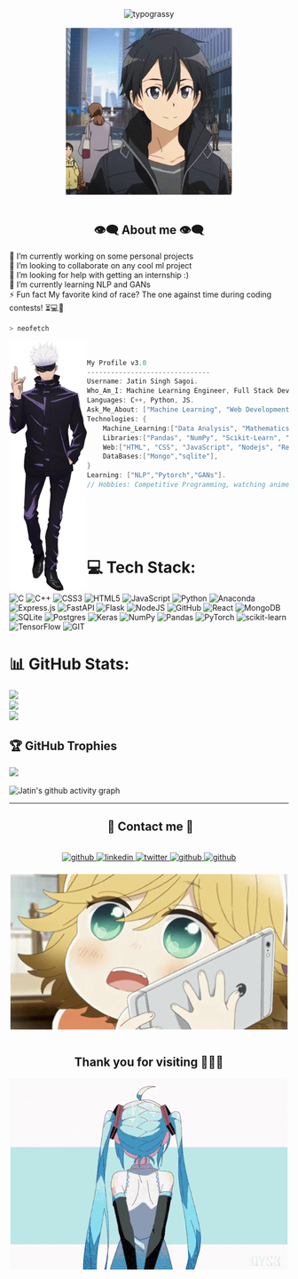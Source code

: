 <!-- -
<p align="right">
    <img src="https://komarev.com/ghpvc/?username=JatinSingh28&color=ff69b4&style=plastic&label=👀+Profile+Views">
</p>

- -->

<div align="center">
    <img alt="typograssy" src="https://typograssy.deno.dev/api?text=Hii%20I'm%20Jatin%20:)%20%20&l0=000000&l1=00ff2a&l2=00ffbf&l3=00ff44&l4=007525&bg=000000&speed=150">
    <br/>
</div>

<body>
<br>
<div align="center">
<img src="./img/kirito-sao-hello.gif" width="300px">
</div>
<br>

<h2 align="center"> 👁️‍🗨️ About me 👁️‍🗨️ </h2>

🔭 I’m currently working on some personal projects<br>👯 I’m looking to collaborate on any cool ml project<br>🤝 I’m looking for help with getting an internship :)<br>🌱 I’m currently learning NLP and GANs<br>⚡ Fun fact My favorite kind of race? The one against time during coding contests! ⏳💻🏁

```zsh
> neofetch
```

<img align="left" src="img/Gojo_Satoru.webp" width="140px" height="450px"/>
<br>

```csharp
My Profile v3.0
-------------------------------
Username: Jatin Singh Sagoi.
Who_Am_I: Machine Learning Engineer, Full Stack Developer, Competitive Programmer
Languages: C++, Python, JS.
Ask_Me_About: ["Machine Learning", "Web Development","Competitive Programming"]
Technologies: {
    Machine_Learning:["Data Analysis", "Mathematics and Statistics", "Deep Learning", "Transfer Learning", "EDA", "CNN", "OpenCV", "Computer vision"],
    Libraries:["Pandas", "NumPy", "Scikit-Learn", "TensorFlow", "Keras","Seaborn", "Matplotlib"],
    Web:["HTML", "CSS", "JavaScript", "Nodejs", "ReactJs","NodeJS","Express", "Flask", "API"],
    DataBases:["Mongo","sqlite"],
}
Learning: ["NLP","Pytorch","GANs"].
// Hobbies: Competitive Programming, watching anime

```

<br/>
<br/>
<br/>
<br/>


<!-- <div>
<h2 align="center"> 🔎Intro📖 </h2>
</div>
<div align = "center">
<p align = "justify">
A seasoned ML Engineer, Full Stack Developer, and Competitive Programmer.
Equipped with a diverse skill set that spans the realms of machine learning, software development, and algorithmic prowess, thrive on turning complex challenges into efficient solutions.
Maintaining a perpetual sense of curiosity and consistently venturing into uncharted territories through experimentation.
</p>

</div> -->

# 💻 Tech Stack:

![C](https://img.shields.io/badge/c-%2300599C.svg?style=for-the-badge&logo=c&logoColor=white) ![C++](https://img.shields.io/badge/c++-%2300599C.svg?style=for-the-badge&logo=c%2B%2B&logoColor=white) ![CSS3](https://img.shields.io/badge/css3-%231572B6.svg?style=for-the-badge&logo=css3&logoColor=white) ![HTML5](https://img.shields.io/badge/html5-%23E34F26.svg?style=for-the-badge&logo=html5&logoColor=white) ![JavaScript](https://img.shields.io/badge/javascript-%23323330.svg?style=for-the-badge&logo=javascript&logoColor=%23F7DF1E) ![Python](https://img.shields.io/badge/python-3670A0?style=for-the-badge&logo=python&logoColor=ffdd54) ![Anaconda](https://img.shields.io/badge/Anaconda-%2344A833.svg?style=for-the-badge&logo=anaconda&logoColor=white) ![Express.js](https://img.shields.io/badge/express.js-%23404d59.svg?style=for-the-badge&logo=express&logoColor=%2361DAFB) ![FastAPI](https://img.shields.io/badge/FastAPI-005571?style=for-the-badge&logo=fastapi) ![Flask](https://img.shields.io/badge/flask-%23000.svg?style=for-the-badge&logo=flask&logoColor=white) ![NodeJS](https://img.shields.io/badge/node.js-6DA55F?style=for-the-badge&logo=node.js&logoColor=white) ![GitHub](https://img.shields.io/badge/GitHub-%23121011.svg?style=for-the-badge&logo=github&logoColor=white) ![React](https://img.shields.io/badge/react-%2320232a.svg?style=for-the-badge&logo=react&logoColor=%2361DAFB) ![MongoDB](https://img.shields.io/badge/MongoDB-%234ea94b.svg?style=for-the-badge&logo=mongodb&logoColor=white) ![SQLite](https://img.shields.io/badge/sqlite-%2307405e.svg?style=for-the-badge&logo=sqlite&logoColor=white) ![Postgres](https://img.shields.io/badge/postgres-%23316192.svg?style=for-the-badge&logo=postgresql&logoColor=white) ![Keras](https://img.shields.io/badge/Keras-%23D00000.svg?style=for-the-badge&logo=Keras&logoColor=white) ![NumPy](https://img.shields.io/badge/numpy-%23013243.svg?style=for-the-badge&logo=numpy&logoColor=white) ![Pandas](https://img.shields.io/badge/pandas-%23150458.svg?style=for-the-badge&logo=pandas&logoColor=white) ![PyTorch](https://img.shields.io/badge/PyTorch-%23EE4C2C.svg?style=for-the-badge&logo=PyTorch&logoColor=white) ![scikit-learn](https://img.shields.io/badge/scikit--learn-%23F7931E.svg?style=for-the-badge&logo=scikit-learn&logoColor=white) ![TensorFlow](https://img.shields.io/badge/TensorFlow-%23FF6F00.svg?style=for-the-badge&logo=TensorFlow&logoColor=white) ![GIT](https://img.shields.io/badge/Git-fc6d26?style=for-the-badge&logo=git&logoColor=white)

# 📊 GitHub Stats:

![](https://github-readme-stats.vercel.app/api?username=JatinSingh28&theme=dark&hide_border=false&include_all_commits=true&count_private=true)<br/>
![](https://github-readme-streak-stats.herokuapp.com/?user=JatinSingh28&theme=dark&hide_border=false)<br/>
![](https://github-readme-stats.vercel.app/api/top-langs/?username=JatinSingh28&theme=dark&hide_border=false&include_all_commits=true&count_private=true&layout=compact)

## 🏆 GitHub Trophies

![](https://github-profile-trophy.vercel.app/?username=JatinSingh28&theme=radical&no-frame=false&no-bg=false&margin-w=4)

![Jatin's github activity graph](https://github-readme-activity-graph.vercel.app/graph?username=JatinSingh28&theme=merko)

---

<div>
<h2 align ="center"> 📝 Contact me 📝</h2>
<br> 
<div align="center">
<a href="https://github.com/JatinSingh28" target="_blank">
<img src=https://img.shields.io/badge/github-%2324292e.svg?&style=for-the-badge&logo=github&logoColor=white alt=github style="margin-bottom: 5px;" />
</a>
<a href="https://www.linkedin.com/in/jatinsingh28/" target="_blank">
<img src=https://img.shields.io/badge/linkedin-%231E77B5.svg?&style=for-the-badge&logo=linkedin&logoColor=white alt=linkedin style="margin-bottom: 5px;" />
</a>  
<a href="https://twitter.com/jatin_singh_28" target="_blank">
<img src=https://img.shields.io/badge/twitter-%2300acee.svg?&style=for-the-badge&logo=twitter&logoColor=white alt=twitter style="margin-bottom: 5px;" />
</a>

<a href="https://under.construction.in" target="_blank">
<img src=https://img.shields.io/badge/Website-228B22.svg?&style=for-the-badge&logo=white alt=github style="margin-bottom: 5px;" />

<a href="https://drive.google.com/file/d/1_lF1p9paQDvlcaY8PAfloR_FJQu5adpT/view" target="_blank">
<img src=https://img.shields.io/badge/Resume-8A2BE2.svg?&style=for-the-badge&logo=white alt=github style="margin-bottom: 5px;" />
</a>
<br/>
<br/>
<img align="center"src = "img/animephone-animecute.gif" width = "500"/>
</div>

</div>  
<br>
<div>
<h2 align="center">Thank you for visiting 🙋🏻‍♂️</h2>
<div align="center">
    <img src="./img/hatsunemiku-miku-last-gif.gif" width="500"/>
  </div>
<br> 
<br>
